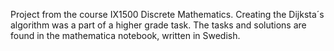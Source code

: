 Project from the course IX1500 Discrete Mathematics. Creating the Dijksta´s algorithm was a part of a higher grade task. The tasks and solutions are found in the mathematica notebook, written in Swedish. 
